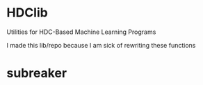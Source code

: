 # HDClib

Utilities for HDC-Based Machine Learning Programs

I made this lib/repo because I am sick of rewriting these functions
# subreaker
